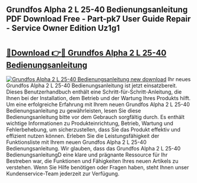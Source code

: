 ## Grundfos Alpha 2 L 25-40 Bedienungsanleitung PDF Download Free - Part-pk7 User Guide Repair - Service Owner Edition Uz1g1

# <h2><a href="http://df1i3r.blite.top/?on=Grundfos+Alpha+2+L+25-40+Bedienungsanleitung">🔗Download 👉🔴 Grundfos Alpha 2 L 25-40 Bedienungsanleitung</a></h2>

[![Grundfos Alpha 2 L 25-40 Bedienungsanleitung new download](https://i.imgur.com/lujVjoI.png)](http://df1i3r.blite.top/?on=Grundfos+Alpha+2+L+25-40+Bedienungsanleitung)
Ihr neues Grundfos Alpha 2 L 25-40 Bedienungsanleitung ist jetzt einsatzbereit. Dieses Benutzerhandbuch enthält eine Schritt-für-Schritt-Anleitung, die Ihnen bei der Installation, dem Betrieb und der Wartung Ihres Produkts hilft. Um eine erfolgreiche Erfahrung mit Ihrem neuen Grundfos Alpha 2 L 25-40 Bedienungsanleitung zu gewährleisten, lesen Sie diese Bedienungsanleitung bitte vor dem Gebrauch sorgfältig durch. Es enthält wichtige Informationen zu Produkteinrichtung, Betrieb, Wartung und Fehlerbehebung, um sicherzustellen, dass Sie das Produkt effektiv und effizient nutzen können. Erleben Sie die Leistungsfähigkeit der Funktionsliste mit Ihrem neuen Grundfos Alpha 2 L 25-40 Bedienungsanleitung. Wir glauben, dass das Grundfos Alpha 2 L 25-40 BedienungsanleitungD eine klare und prägnante Ressource für Ihr Bestreben war, die Funktionen und Fähigkeiten Ihres neuen Artikels zu verstehen. Wenn Sie Hilfe benötigen oder Fragen haben, steht Ihnen unser Kundenservice-Team jederzeit zur Verfügung.
